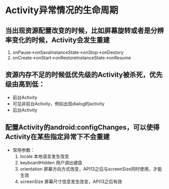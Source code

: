 # Activity异常情况的生命周期


## 当出现资源配置改变的时候，比如屏幕旋转或者是分辨率变化的时候，Activity会发生重建
1. onPause->onSavaInstanceState->onStop->onDestory
2. onCreate->onStart->onRestoreInstanceState->onResume
    
## 资源内存不足的时候低优先级的Activity被杀死，优先级由高到低：
* 前台Activity
* 可见非前台Activity，例如出现dialog的activity
* 后台Activity
    
## 配置Activity的android:configChanges，可以使得Activity在某些指定异常下不会重建
* 常用参数：
    1. locale           本地语言发生改变
    2. keyboardHidden   用户调出键盘
    3. orientation      屏幕方向方式改变，API13之后与screenSize同时使用，才能生效
    4. screenSize       屏幕尺寸信息发生改变，API13之后有效